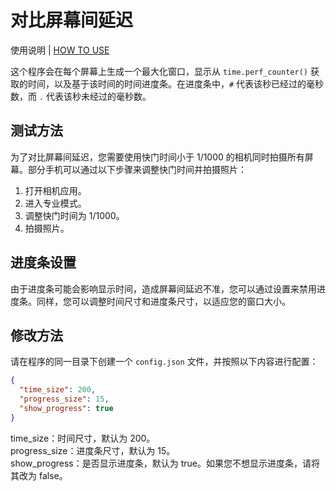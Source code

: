 # 对比屏幕间延迟
使用说明 | [HOW TO USE](https://github.com/Bili345679/Compare_screen_delay/blob/main/README_EN.md)

这个程序会在每个屏幕上生成一个最大化窗口，显示从 `time.perf_counter()` 获取的时间，以及基于该时间的时间进度条。在进度条中，`#` 代表该秒已经过的毫秒数，而 `.` 代表该秒未经过的毫秒数。

## 测试方法

为了对比屏幕间延迟，您需要使用快门时间小于 1/1000 的相机同时拍摄所有屏幕。部分手机可以通过以下步骤来调整快门时间并拍摄照片：

1. 打开相机应用。
2. 进入专业模式。
3. 调整快门时间为 1/1000。
4. 拍摄照片。

## 进度条设置

由于进度条可能会影响显示时间，造成屏幕间延迟不准，您可以通过设置来禁用进度条。同样，您可以调整时间尺寸和进度条尺寸，以适应您的窗口大小。

## 修改方法

请在程序的同一目录下创建一个 `config.json` 文件，并按照以下内容进行配置：

```json
{
  "time_size": 200,
  "progress_size": 15,
  "show_progress": true
}
```
time_size：时间尺寸，默认为 200。<br>
progress_size：进度条尺寸，默认为 15。<br>
show_progress：是否显示进度条，默认为 true。如果您不想显示进度条，请将其改为 false。<br>
